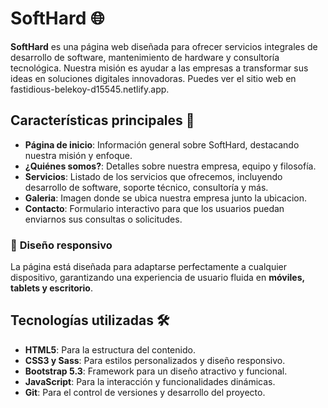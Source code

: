 # SoftHard 🌐

**SoftHard** es una página web diseñada para ofrecer servicios integrales de desarrollo de software, mantenimiento de hardware y consultoría tecnológica. Nuestra misión es ayudar a las empresas a transformar sus ideas en soluciones digitales innovadoras.
Puedes ver el sitio web en fastidious-belekoy-d15545.netlify.app.

## Características principales 🚀

- **Página de inicio**: Información general sobre SoftHard, destacando nuestra misión y enfoque.
- **¿Quiénes somos?**: Detalles sobre nuestra empresa, equipo y filosofía.
- **Servicios**: Listado de los servicios que ofrecemos, incluyendo desarrollo de software, soporte técnico, consultoría y más.
- **Galeria**: Imagen donde se ubica nuestra empresa junto la ubicacion.
- **Contacto**: Formulario interactivo para que los usuarios puedan enviarnos sus consultas o solicitudes.

### 🌟 **Diseño responsivo**  
La página está diseñada para adaptarse perfectamente a cualquier dispositivo, garantizando una experiencia de usuario fluida en **móviles, tablets y escritorio**.

## Tecnologías utilizadas 🛠️

- **HTML5**: Para la estructura del contenido.
- **CSS3 y Sass**: Para estilos personalizados y diseño responsivo.
- **Bootstrap 5.3**: Framework para un diseño atractivo y funcional.
- **JavaScript**: Para la interacción y funcionalidades dinámicas.
- **Git**: Para el control de versiones y desarrollo del proyecto.
